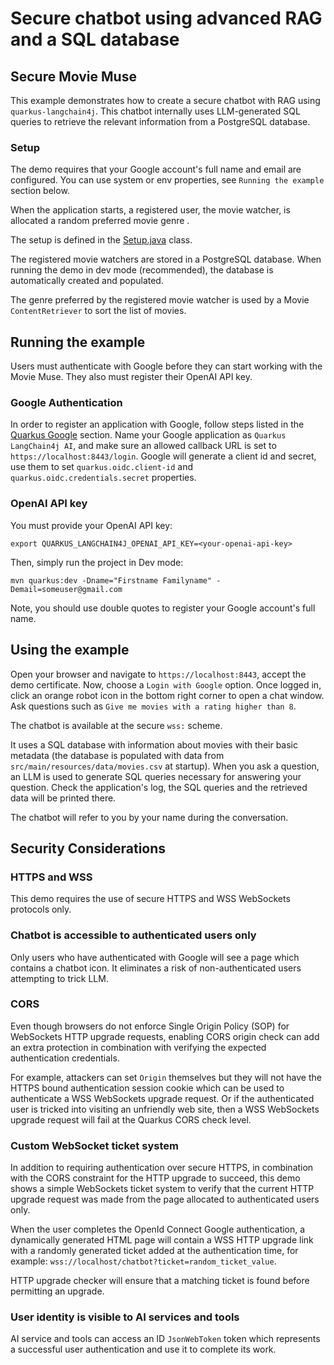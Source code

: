 # Secure chatbot using advanced RAG and a SQL database

## Secure Movie Muse

This example demonstrates how to create a secure chatbot with RAG using
`quarkus-langchain4j`. This chatbot internally uses LLM-generated SQL
queries to retrieve the relevant information from a PostgreSQL database.

### Setup

The demo requires that your Google account's full name and email are configured.
You can use system or env properties, see `Running the example` section below.

When the application starts, a registered user, the movie watcher, is allocated a random preferred movie genre .

The setup is defined in the [Setup.java](./src/main/java/io/quarkiverse/langchain4j/samples/chatbot/Setup.java) class.

The registered movie watchers are stored in a PostgreSQL database. When running the demo in dev mode (recommended), the database is automatically created and populated.

The genre preferred by the registered movie watcher is used by a Movie `ContentRetriever` to sort the list of movies.

## Running the example

Users must authenticate with Google before they can start working with the Movie Muse. 
They also must register their OpenAI API key.

### Google Authentication

In order to register an application with Google, follow steps listed in the [Quarkus Google](https://quarkus.io/guides/security-openid-connect-providers#google) section.
Name your Google application as `Quarkus LangChain4j AI`, and make sure an allowed callback URL is set to `https://localhost:8443/login`.
Google will generate a client id and secret, use them to set `quarkus.oidc.client-id` and `quarkus.oidc.credentials.secret` properties.

### OpenAI API key

You must provide your OpenAI API key:

```
export QUARKUS_LANGCHAIN4J_OPENAI_API_KEY=<your-openai-api-key>
```

Then, simply run the project in Dev mode:

```shell
mvn quarkus:dev -Dname="Firstname Familyname" -Demail=someuser@gmail.com
```

Note, you should use double quotes to register your Google account's full name.

## Using the example

Open your browser and navigate to `https://localhost:8443`, accept the demo certificate.
Now, choose a `Login with Google` option.
Once logged in, click an orange robot icon in the bottom right corner to open a chat window.
Ask questions such as `Give me movies with a rating higher than 8`.

The chatbot is available at the secure `wss:` scheme.

It uses a SQL database with information about movies with their
basic metadata (the database is populated with data from
`src/main/resources/data/movies.csv` at startup). When you ask a question, an
LLM is used to generate SQL queries necessary for answering your question.
Check the application's log, the SQL queries and the retrieved data will be
printed there.

The chatbot will refer to you by your name during the conversation.

## Security Considerations

### HTTPS and WSS

This demo requires the use of secure HTTPS and WSS WebSockets protocols only.

### Chatbot is accessible to authenticated users only

Only users who have authenticated with Google will see a page which contains a chatbot icon.
It eliminates a risk of non-authenticated users attempting to trick LLM.  

### CORS

Even though browsers do not enforce Single Origin Policy (SOP) for WebSockets HTTP upgrade requests, enabling
CORS origin check can add an extra protection in combination with verifying the expected authentication credentials.

For example, attackers can set `Origin` themselves but they will not have the HTTPS bound authentication session cookie
which can be used to authenticate a WSS WebSockets upgrade request.
Or if the authenticated user is tricked into visiting an unfriendly web site, then a WSS WebSockets upgrade request will fail
at the Quarkus CORS check level.

### Custom WebSocket ticket system

In addition to requiring authentication over secure HTTPS, in combination with the CORS constraint for
the HTTP upgrade to succeed, this demo shows a simple WebSockets ticket system to verify that the current HTTP upgrade request
was made from the page allocated to authenticated users only.

When the user completes the OpenId Connect Google authentication, a dynamically generated HTML page will contain a WSS HTTP upgrade link 
with a randomly generated ticket added at the authentication time, for example: `wss://localhost/chatbot?ticket=random_ticket_value`.

HTTP upgrade checker will ensure that a matching ticket is found before permitting an upgrade.

### User identity is visible to AI services and tools

AI service and tools can access an ID `JsonWebToken` token which represents a successful user authentication and use it to complete its work.
